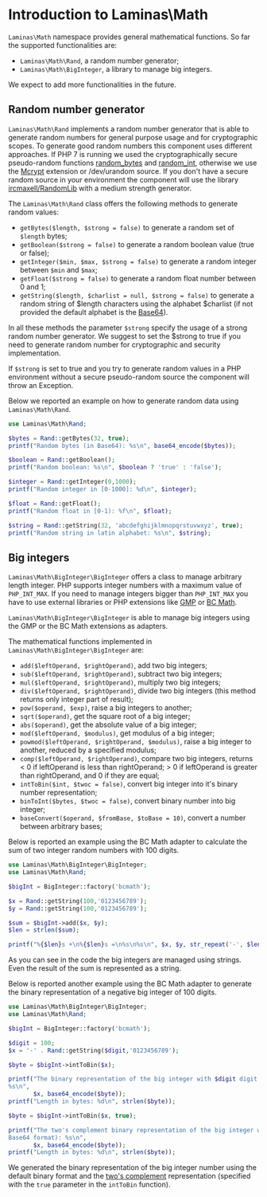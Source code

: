 # Introduction to Laminas\\Math

`Laminas\Math` namespace provides general mathematical functions. So far the supported functionalities
are:

* `Laminas\Math\Rand`, a random number generator;
* `Laminas\Math\BigInteger`, a library to manage big integers.

We expect to add more functionalities in the future.

## Random number generator

`Laminas\Math\Rand` implements a random number generator that is able to generate random numbers for
general purpose usage and for cryptographic scopes. To generate good random numbers this component
uses different approaches. If PHP 7 is running we used the cryptographically secure pseudo-random
functions [random_bytes](http://php.net/manual/en/function.random-bytes.php) and
[random_int](http://php.net/manual/en/function.random-int.php), otherwise we use the
[Mcrypt](http://it.php.net/manual/en/book.mcrypt.php) extension or /dev/urandom source.
If you don't have a secure random source in your environment the component
will use the library [ircmaxell/RandomLib](https://github.com/ircmaxell/RandomLib) with a
medium strength generator.

The `Laminas\Math\Rand` class offers the following methods to generate random values:

* `getBytes($length, $strong = false)` to generate a random set of `$length` bytes;
* `getBoolean($strong = false)` to generate a random boolean value (true or false);
* `getInteger($min, $max, $strong = false)` to generate a random integer between `$min` and `$max`;
* `getFloat($strong = false)` to generate a random float number between 0 and 1;
* `getString($length, $charlist = null, $strong = false)` to generate a random string of $length
characters using the alphabet $charlist (if not provided the default alphabet is the
[Base64](http://en.wikipedia.org/wiki/Base64)).

In all these methods the parameter `$strong` specify the usage of a strong random number generator.
We suggest to set the $strong to true if you need to generate random number for cryptographic and
security implementation.

If `$strong` is set to true and you try to generate random values in a PHP environment without a
secure pseudo-random source the component will throw an Exception.

Below we reported an example on how to generate random data using `Laminas\Math\Rand`.

```php
use Laminas\Math\Rand;

$bytes = Rand::getBytes(32, true);
printf("Random bytes (in Base64): %s\n", base64_encode($bytes));

$boolean = Rand::getBoolean();
printf("Random boolean: %s\n", $boolean ? 'true' : 'false');

$integer = Rand::getInteger(0,1000);
printf("Random integer in [0-1000]: %d\n", $integer);

$float = Rand::getFloat();
printf("Random float in [0-1): %f\n", $float);

$string = Rand::getString(32, 'abcdefghijklmnopqrstuvwxyz', true);
printf("Random string in latin alphabet: %s\n", $string);
```

## Big integers

`Laminas\Math\BigInteger\BigInteger` offers a class to manage arbitrary length integer. PHP supports
integer numbers with a maximum value of `PHP_INT_MAX`. If you need to manage integers bigger than
`PHP_INT_MAX` you have to use external libraries or PHP extensions like
[GMP](http://www.php.net/manual/en/book.gmp.php) or [BC
Math](http://www.php.net/manual/en/book.bc.php).

`Laminas\Math\BigInteger\BigInteger` is able to manage big integers using the GMP or the BC Math
extensions as adapters.

The mathematical functions implemented in `Laminas\Math\BigInteger\BigInteger` are:

* `add($leftOperand, $rightOperand)`, add two big integers;
* `sub($leftOperand, $rightOperand)`, subtract two big integers;
* `mul($leftOperand, $rightOperand)`, multiply two big integers;
* `div($leftOperand, $rightOperand)`, divide two big integers (this method returns only integer part
of result);
* `pow($operand, $exp)`, raise a big integers to another;
* `sqrt($operand)`, get the square root of a big integer;
* `abs($operand)`, get the absolute value of a big integer;
* `mod($leftOperand, $modulus)`, get modulus of a big integer;
* `powmod($leftOperand, $rightOperand, $modulus)`, raise a big integer to another, reduced by a
specified modulus;
* `comp($leftOperand, $rightOperand)`, compare two big integers, returns &lt; 0 if leftOperand is
less than rightOperand; &gt; 0 if leftOperand is greater than rightOperand, and 0 if they are equal;
* `intToBin($int, $twoc = false)`, convert big integer into it's binary number representation;
* `binToInt($bytes, $twoc = false)`, convert binary number into big integer;
* `baseConvert($operand, $fromBase, $toBase = 10)`, convert a number between arbitrary bases;

Below is reported an example using the BC Math adapter to calculate the sum of two integer random
numbers with 100 digits.

```php
use Laminas\Math\BigInteger\BigInteger;
use Laminas\Math\Rand;

$bigInt = BigInteger::factory('bcmath');

$x = Rand::getString(100,'0123456789');
$y = Rand::getString(100,'0123456789');

$sum = $bigInt->add($x, $y);
$len = strlen($sum);

printf("%{$len}s +\n%{$len}s =\n%s\n%s\n", $x, $y, str_repeat('-', $len), $sum);
```

As you can see in the code the big integers are managed using strings. Even the result of the sum is
represented as a string.

Below is reported another example using the BC Math adapter to generate the binary representation of
a negative big integer of 100 digits.

```php
use Laminas\Math\BigInteger\BigInteger;
use Laminas\Math\Rand;

$bigInt = BigInteger::factory('bcmath');

$digit = 100;
$x = '-' . Rand::getString($digit,'0123456789');

$byte = $bigInt->intToBin($x);

printf("The binary representation of the big integer with $digit digit:\n%s\nis (in Base64 format):
%s\n",
       $x, base64_encode($byte));
printf("Length in bytes: %d\n", strlen($byte));

$byte = $bigInt->intToBin($x, true);

printf("The two's complement binary representation of the big integer with $digit digit:\n%s\nis (in
Base64 format): %s\n",
       $x, base64_encode($byte));
printf("Length in bytes: %d\n", strlen($byte));
```

We generated the binary representation of the big integer number using the default binary format and
the [two's complement](http://en.wikipedia.org/wiki/Two%27s_complement) representation (specified
with the `true` parameter in the `intToBin` function).
